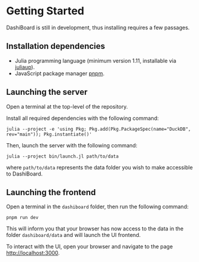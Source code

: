 # Getting Started

DashiBoard is still in development, thus installing requires a few passages.

## Installation dependencies

- Julia programming language (minimum version 1.11, installable via [juliaup](https://github.com/JuliaLang/juliaup)).
- JavaScript package manager [pnpm](https://pnpm.io/).

## Launching the server

Open a terminal at the top-level of the repository.

Install all required dependencies with the following command:

```
julia --project -e 'using Pkg; Pkg.add(Pkg.PackageSpec(name="DuckDB", rev="main")); Pkg.instantiate()'
```

Then, launch the server with the following command:

```
julia --project bin/launch.jl path/to/data
```

where `path/to/data` represents the data folder you wish to make accessible
to DashiBoard.

## Launching the frontend

Open a terminal in the `dashiboard` folder, then run the following command:

```
pnpm run dev
```

This will inform you that your browser has now access to the data in the folder
`dashiboard/data` and will launch the UI frontend.

To interact with the UI, open your browser and navigate to the page [http://localhost:3000](http://localhost:3000).
